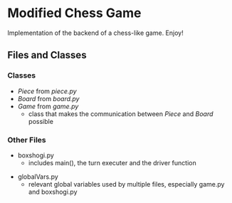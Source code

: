 # Modified Chess Game

Implementation of the backend of a chess-like game. Enjoy!

## Files and Classes

### Classes
- _Piece_ from _piece.py_ 
- _Board_ from _board.py_ 
- _Game_ from _game.py_
	- class that makes the communication between _Piece_ and _Board_ possible

### Other Files
- boxshogi.py
	- includes main(), the turn executer and the driver function
<!---
;- utils.py (given by Box)
;	- includes a file parser for test cases given by box
;- cases (given by Box)
;	- test cases
--->
- globalVars.py
	- relevant global variables used by multiple files, especially game.py and boxshogi.py

<!---
;## How to Run the Code
;1. Download .zip file, and open it. 
;2. cd to the file created when zip was opened.
;3. Run the command: ./test-runner-mac
--->
